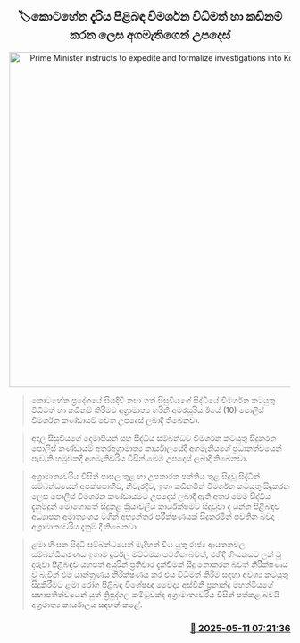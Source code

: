 <p align='center'><b><h2 align='center' title='Prime Minister instructs to expedite and formalize investigations into Kotahena girl'>🏷කොටහේන දැරිය පිළිබ​ඳ විමර්ශ​න විධිමත් හා කඩිනම් කරන ලෙස අගමැතිගෙන් උපදෙස්</h2></b></p>
<p align='center'><img src='https://helakuru.sgp1.cdn.digitaloceanspaces.com/esana/images/lib/harini-kotahena-meet.jpg' width='600' alt='Prime Minister instructs to expedite and formalize investigations into Kotahena girl'></p>

> කොටහේන ප්‍රදේශයේ සියදිවි නසා ගත් සිසුවියගේ සිද්ධි​යේ විමර්ශන කටයුතු විධිමත් හා කඩිනම් කිරීමට අග්‍රාමාත්‍ය හරිනි අමරසූරිය ඊයේ (10) පොලිස් විමර්ශන කණ්ඩායම් වෙත උපදෙස් ලබාදී තිබෙනවා.

> අදාල සිසුවියගේ දෙමාපියන් සහ සිද්ධිය සම්බන්ධව විමර්ශන කටයුතු සිදුකරන පොලිස් කණ්ඩායම් අතර ​අග්‍රාමාත්‍ය කාර්යාලයේදී අගමැනියගේ ප්‍රධානත්වයෙන් පැවැති හමුවකදී අගමැතිවරිය විසින් මෙම උපදෙස් ලබාදී තිබෙනවා.

> අග්‍රාමාත්‍යවරිය විසින් පාසල තුළ හා උපකාරක පන්තිය තුළ සිදුවූ සිද්ධීන් සම්බන්ධයෙන් අපක්ෂපාතීව, නිවැරදිව, ඉතා කඩිනමින් විමර්ශන කටයුතු සිදුකරන ලෙස පොලිස් විමර්ශන කණ්ඩායමට උපදෙස් ලබාදී ඇති අතර මෙම සිද්ධිය දැනුම්දුන් මොහොතේ සිදුකළ ක්‍රියාවලිය කාර්යක්ෂමව සිදුවූවා ද යන්න පිළිබඳව අධ්‍යාපන අමාත්‍යංශය මගින් අභ්‍යන්තර පරීක්ෂණයක් සිදුකරමින් පවතින බවද අග්‍රාමාත්‍යවරිය දැනුම් දී තිබෙනවා.

> ළමා හිංසන සිද්ධි සම්බන්ධයෙන් මැදිහත් විය යුතු රාජ්‍ය ආයතනවල සම්බන්ධීකරණය ඉතාම දුර්වල මට්ටමක පවතින බවත්, එහිදී හිංසනයට ලක් වූ දරුවා පිළිබඳව යහපත් අයුරින් ප්‍රතිචාර දැක්වීමක් සිදු නොකරන බවත් නිරීක්ෂණය වූ බැවින් එම යාන්ත්‍රණය නිරීක්ෂණය කර එය විධිමත් කිරීම සඳහා අවශ්‍ය කටයුතු සිදුකිරීමට ළමා රෝග පිළිබඳ විශේෂඥ වෛද්‍ය අස්විනි ප්‍රනාන්දු මහත්මියගේ සභාපතිත්වයෙන් යුත් ත්‍රිපුද්ගල කමිටුවක්ද අග්‍රාමාත්‍යවරිය විසින් පත්කළ බවයි අග්‍රමාත්‍ය කාර්යාලය සඳහන් කළේ.



<h3 align='right'><a href='https://www.helakuru.lk/esana/p/109998/'>📅 2025-05-11 07:21:36</a></h3>
